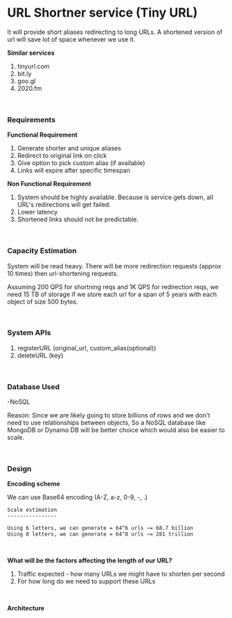 
# URL Shortner service (Tiny URL)
It will provide short aliases redirecting to long URLs. A shortened version of url will save lot of space whenever we use it.


**Similar services**
1. tinyurl.com
2. bit.ly
3. goo.gl
4. 2020.fm

<br>

### Requirements

**Functional Requirement**
1. Generate shorter and unique aliases
2. Redirect to original link on click
3. Give option to pick custom alias (if available)
4. Links will expire after specific timespan


**Non Functional Requirement**
1. System should be highly available. Because is service gets down, all URL's redirections will get failed.
2. Lower latency
3. Shortened links should not be predictable.

<br> 

### Capacity Estimation

System will be read heavy. There will be more redirection requests (approx 10 times) then url-shortening requests. 

Assuming 200 QPS for shortning reqs and 1K QPS for redirection reqs, we need 15 TB of storage if we store each url for a span of 5 years with each object of size 500 bytes.

<br>

### System APIs

1. registerURL (original_url, custom_alias(optional))
2. deleteURL (key)

<br>

### Database Used

-NoSQL

Reason: Since we are likely going to store billions of rows and we don't need to use relationships between objects, So a NoSQL database like MongoDB or Dynamo DB will be better choice which would also be easier to scale. 

<br>

### Design

**Encoding scheme**

We can use Base64 encoding (A-Z, a-z, 0-9, -, .)

```
Scale estimation
----------------

Using 6 letters, we can generate = 64^6 urls ~= 68.7 billion
Using 8 letters, we can generate = 64^8 urls ~= 281 trillion
```

<br>

**What will be the factors affecting the length of our URL?**
1. Traffic expected - how many URLs we might have to shorten per second
2. For how long do we need to support these URLs

<br>

**Architecture**



